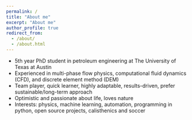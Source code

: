 ```yaml
---
permalink: /
title: "About me"
excerpt: "About me"
author_profile: true
redirect_from: 
  - /about/
  - /about.html
---
```


* 5th year PhD student in petroleum engineering at The University of Texas at Austin
* Experienced in multi-phase flow physics, computational fluid dynamics (CFD), and discrete element method (DEM)
* Team player, quick learner, highly adaptable, results-driven, prefer sustainable/long-term approach 
* Optimistic and passionate about life, loves nature
* Interests: physics, machine learning, automation, programming in python, open source projects, calisthenics and soccer
